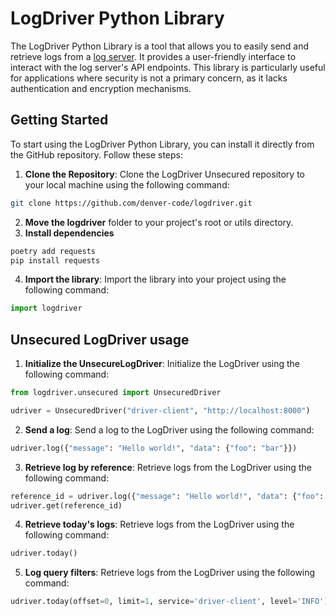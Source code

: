 # LogDriver Python Library

The LogDriver  Python Library is a tool that allows you to easily send and retrieve logs from a [log server](https://github.com/denver-code/logunit). It provides a user-friendly interface to interact with the log server's API endpoints. This library is particularly useful for applications where security is not a primary concern, as it lacks authentication and encryption mechanisms.

## Getting Started

To start using the LogDriver Python Library, you can install it directly from the GitHub repository. Follow these steps:

1. **Clone the Repository**: Clone the LogDriver Unsecured repository to your local machine using the following command:

```bash
git clone https://github.com/denver-code/logdriver.git
 ```

2. **Move the logdriver** folder to your project's root or utils directory.
3. **Install dependencies** 
```bash
poetry add requests
pip install requests
```
4. **Import the library**: Import the library into your project using the following command:

```python
import logdriver
```


## Unsecured LogDriver usage

1. **Initialize the UnsecureLogDriver**: Initialize the LogDriver using the following command:

```python
from logdriver.unsecured import UnsecuredDriver

udriver = UnsecuredDriver("driver-client", "http://localhost:8000")
```

2. **Send a log**: Send a log to the LogDriver using the following command:

```python
udriver.log({"message": "Hello world!", "data": {"foo": "bar"}})
```

3. **Retrieve log by reference**: Retrieve logs from the LogDriver using the following command:

```python
reference_id = udriver.log({"message": "Hello world!", "data": {"foo": "bar"}})
udriver.get(reference_id)
```

4. **Retrieve today's logs**: Retrieve logs from the LogDriver using the following command:

```python
udriver.today()
```

5. **Log query filters**: Retrieve logs from the LogDriver using the following command:

```python
udriver.today(offset=0, limit=1, service='driver-client', level='INFO')
```